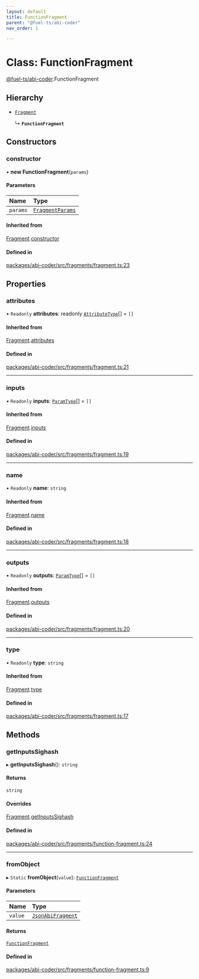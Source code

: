 ```yaml
---
layout: default
title: FunctionFragment
parent: "@fuel-ts/abi-coder"
nav_order: 1

---
```


# Class: FunctionFragment

[@fuel-ts/abi-coder](../index.md).FunctionFragment

## Hierarchy

- [`Fragment`](Fragment.md)

  ↳ **`FunctionFragment`**

## Constructors

### constructor

• **new FunctionFragment**(`params`)

#### Parameters

| Name | Type |
| :------ | :------ |
| `params` | [`FragmentParams`](../interfaces/internal-FragmentParams.md) |

#### Inherited from

[Fragment](Fragment.md).[constructor](Fragment.md#constructor)

#### Defined in

[packages/abi-coder/src/fragments/fragment.ts:23](https://github.com/FuelLabs/fuels-ts/blob/master/packages/abi-coder/src/fragments/fragment.ts#L23)

## Properties

### attributes

• `Readonly` **attributes**: readonly [`AttributeType`](../interfaces/internal-AttributeType.md)[] = `[]`

#### Inherited from

[Fragment](Fragment.md).[attributes](Fragment.md#attributes)

#### Defined in

[packages/abi-coder/src/fragments/fragment.ts:21](https://github.com/FuelLabs/fuels-ts/blob/master/packages/abi-coder/src/fragments/fragment.ts#L21)

___

### inputs

• `Readonly` **inputs**: [`ParamType`](internal-ParamType.md)[] = `[]`

#### Inherited from

[Fragment](Fragment.md).[inputs](Fragment.md#inputs)

#### Defined in

[packages/abi-coder/src/fragments/fragment.ts:19](https://github.com/FuelLabs/fuels-ts/blob/master/packages/abi-coder/src/fragments/fragment.ts#L19)

___

### name

• `Readonly` **name**: `string`

#### Inherited from

[Fragment](Fragment.md).[name](Fragment.md#name)

#### Defined in

[packages/abi-coder/src/fragments/fragment.ts:18](https://github.com/FuelLabs/fuels-ts/blob/master/packages/abi-coder/src/fragments/fragment.ts#L18)

___

### outputs

• `Readonly` **outputs**: [`ParamType`](internal-ParamType.md)[] = `[]`

#### Inherited from

[Fragment](Fragment.md).[outputs](Fragment.md#outputs)

#### Defined in

[packages/abi-coder/src/fragments/fragment.ts:20](https://github.com/FuelLabs/fuels-ts/blob/master/packages/abi-coder/src/fragments/fragment.ts#L20)

___

### type

• `Readonly` **type**: `string`

#### Inherited from

[Fragment](Fragment.md).[type](Fragment.md#type)

#### Defined in

[packages/abi-coder/src/fragments/fragment.ts:17](https://github.com/FuelLabs/fuels-ts/blob/master/packages/abi-coder/src/fragments/fragment.ts#L17)

## Methods

### getInputsSighash

▸ **getInputsSighash**(): `string`

#### Returns

`string`

#### Overrides

[Fragment](Fragment.md).[getInputsSighash](Fragment.md#getinputssighash)

#### Defined in

[packages/abi-coder/src/fragments/function-fragment.ts:24](https://github.com/FuelLabs/fuels-ts/blob/master/packages/abi-coder/src/fragments/function-fragment.ts#L24)

___

### fromObject

▸ `Static` **fromObject**(`value`): [`FunctionFragment`](FunctionFragment.md)

#### Parameters

| Name | Type |
| :------ | :------ |
| `value` | [`JsonAbiFragment`](../interfaces/JsonAbiFragment.md) |

#### Returns

[`FunctionFragment`](FunctionFragment.md)

#### Defined in

[packages/abi-coder/src/fragments/function-fragment.ts:9](https://github.com/FuelLabs/fuels-ts/blob/master/packages/abi-coder/src/fragments/function-fragment.ts#L9)
